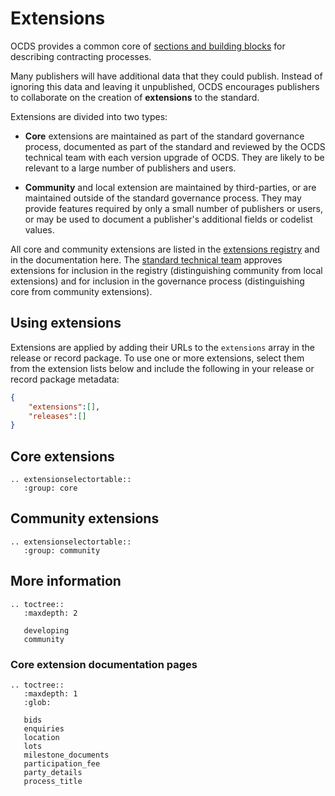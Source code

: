 # Extensions

OCDS provides a common core of [sections and building blocks](../getting_started/building_blocks.md) for describing contracting processes. 

Many publishers will have additional data that they could publish. Instead of ignoring this data and leaving it unpublished, OCDS encourages publishers to collaborate on the creation of **extensions** to the standard. 

Extensions are divided into two types:

* **Core** extensions are maintained as part of the standard governance process, documented as part of the standard and reviewed by the OCDS technical team with each version upgrade of OCDS. They are likely to be relevant to a large number of publishers and users.

* **Community** and local extension are maintained by third-parties, or are maintained outside of the standard governance process. They may provide features required by only a small number of publishers or users, or may be used to document a publisher's additional fields or codelist values.

All core and community extensions are listed in the [extensions registry](https://github.com/open-contracting/extension_registry) and in the documentation here. The [standard technical team](../support/governance.md) approves extensions for inclusion in the registry (distinguishing community from local extensions) and for inclusion in the governance process (distinguishing core from community extensions).

## Using extensions

Extensions are applied by adding their URLs to the `extensions` array in the release or record package. To use one or more extensions, select them from the extension lists below and include the following in your release or record package metadata:

<style><!--
#using-extensions div[class^='highlight'] pre {
   white-space: pre-wrap;  
   white-space: -moz-pre-wrap;  /* Mozilla, since 1999 */
   white-space: -pre-wrap;      /* Opera 4-6 */
   white-space: -o-pre-wrap;    /* Opera 7 */
   word-wrap: break-word;       /* Internet Explorer 5.5+ */
}
--></style> 

```json
{
    "extensions":[],
    "releases":[]
}
```

## Core extensions

```eval_rst
.. extensionselectortable::
   :group: core
```

## Community extensions

```eval_rst
.. extensionselectortable::
   :group: community
```


## More information

```eval_rst
.. toctree::
   :maxdepth: 2

   developing
   community

```

### Core extension documentation pages

```eval_rst
.. toctree::
   :maxdepth: 1
   :glob:

   bids
   enquiries
   location
   lots
   milestone_documents
   participation_fee
   party_details
   process_title

```

